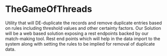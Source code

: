 # TheGameOfThreads
Utility that will DE-duplicate the records and remove duplicate entries based on rules including threshold values and other certainty factors. Our Solution  will be a web based solution exposing a rest endpoints backed by our match-making tool.  Rest end points which will help in the data import to the system along with setting the rules to be implied for removal of duplicate data.
